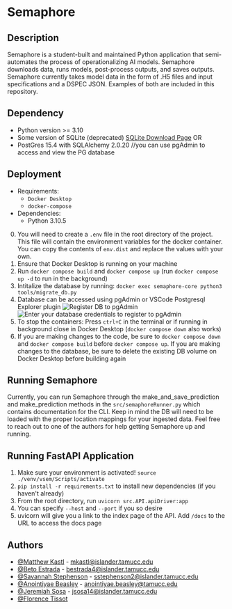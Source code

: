 # Semaphore

## Description

Semaphore is a student-built and maintained Python application that semi-automates the process of operationalizing AI models. Semaphore downloads data, runs models, post-process outputs, and saves outputs. Semaphore currently takes model data in the form of .H5 files and input specifications and a DSPEC JSON. Examples of both are included in this repository.

## Dependency
- Python version >= 3.10
- Some version of SQLite (deprecated) [SQLite Download Page](https://www.sqlite.org/download.html) OR
- PostGres 15.4 with SQLAlchemy 2.0.20  //you can use pgAdmin to access and view the PG database

## Deployment
- Requirements:
  - `Docker Desktop`
  - `docker-compose`
- Dependencies:
  - Python 3.10.5

0. You will need to create a `.env` file in the root directory of the project. This file will contain the environment variables for the docker container. You can copy the contents of `env.dist` and replace the values with your own.
1. Ensure that Docker Desktop is running on your machine
2. Run `docker compose build` and `docker compose up` (run `docker compose up -d` to run in the background)
3. Intitalize the database by running: `docker exec semaphore-core python3 tools/migrate_db.py`
4. Database can be accessed using pgAdmin or VSCode Postgresql Explorer plugin
 ![Register DB to pgAdmin](https://user-images.githubusercontent.com/7061990/268778360-2b92cdc0-19dd-48ae-853c-c52876f747d3.png)
 ![Enter your database credentials to register to pgAdmin](https://user-images.githubusercontent.com/7061990/268778380-36b907c7-da08-4ba8-a232-0c7646dfbb82.png)
5. To stop the containers: Press `ctrl+C` in the terminal or if running in background close in Docker Desktop (`docker compose down` also works)
6. If you are making changes to the code, be sure to `docker compose down` and `docker compose build` before `docker compose up`. If you are making changes to the database, be sure to delete the existing DB volume on Docker Desktop before building again

## Running Semaphore
Currently, you can run Semaphore through the make_and_save_prediction and make_prediction methods in the `src/semaphoreRunner.py` which contains documentation for the CLI. Keep in mind the DB will need to be loaded with the proper location mappings for your ingested data. Feel free to reach out to one of the authors for help getting Semaphore up and running.

## Running FastAPI Application
1. Make sure your environment is activated! `source ./venv/vsem/Scripts/activate`
2. `pip install -r requirements.txt` to install new dependencies (if you haven't already)
3. From the root directory, run `uvicorn src.API.apiDriver:app`
4. You can specify `--host` and `--port` if you so desire
5. uvicorn will give you a link to the index page of the API. Add `/docs` to the URL to access the docs page

## Authors
* [@Matthew Kastl](https://github.com/matdenkas) - mkastl@islander.tamucc.edu
* [@Beto Estrada](https://github.com/bestrada33) - bestrada4@islander.tamucc.edu
* [@Savannah Stephenson](https://github.com/lovelysandlonelys) - sstephenson2@islander.tamucc.edu
* [@Anointiyae Beasley](https://github.com/abeasley1722) - anointiyae.beasley@tamucc.edu
* [@Jeremiah Sosa](https://github.com/jeremiahsosa77) - jsosa14@islander.tamucc.edu
* [@Florence Tissot](https://github.com/ccftissot)

